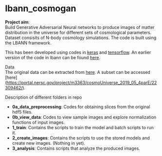 # lbann_cosmogan

**Project aim**: \
Build Generative Adversarial Neural networks to produce images of matter distribution in the universe for different sets of cosmological parameters.
Dataset consisits of N-body cosmology simulations.
The code is built using the LBANN framework.

This has been developed using codes in [keras](https://github.com/pzharrington/ExaGAN) and [tensorflow](https://github.com/pzharrington/ExaGANv2).
An earlier version of the code in lbann can be found [here](https://github.com/LLNL/lbann/tree/develop/applications/physics/cosmology/ExaGAN).

Data \
The original data can be extracted from [here](https://portal.nersc.gov/project/m3363/).
A subset can be accessed [here] (https://portal.nersc.gov/project/m3363/cosmoUniverse_2019_05_4parE/22309462/).

Description of different folders in repo
- **0a_data_preprocessing**:
Codes for obtaining slices from the original hdf5 files.
- **0b_view_data**:
Codes to view sample images and explore normalization functions of input images.
- **1_train**: 
Contains the scripts to train the model and batch scripts to run it.
- **2_create_images**: 
Contains the scripts to use the stored models and create new images. (Nothing in yet).
- **3_analysis**:
Contains scripts that analyze the produced images.
